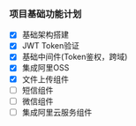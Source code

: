 ### 项目基础功能计划

- [x] 基础架构搭建
- [x] JWT Token验证
- [x] 基础中间件(Token鉴权，跨域)
- [x] 集成阿里OSS
- [x] 文件上传组件
- [ ] 短信组件
- [ ] 微信组件
- [ ] 集成阿里云服务组件